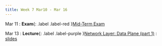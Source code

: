 ```yaml
---
title: Week 7 Mar10 - Mar 16
---
```

Mar 11 
: **Exam**{: .label .label-red }[Mid-Term Exam](#)

Mar 13
: **Lecture**{: .label .label-purple }[Network Layer: Data Plane (part 1)](#)
  : [slides](#)

